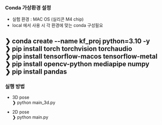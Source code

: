 ### Conda 가상환경 설정
- 실험 환경 : MAC OS (실리콘 M4 chip)
- local 에서 사용 시 각 환경에 맞는 conda 구성필요

❯ conda create --name kf_proj python=3.10 -y  
❯ pip install torch torchvision torchaudio  
❯ pip install tensorflow-macos tensorflow-metal   
❯ pip install opencv-python mediapipe numpy  
❯ pip install pandas  
---

### 실행 방법
- 3D pose  
❯ python main_3d.py

- 2D pose  
❯ python main.py
